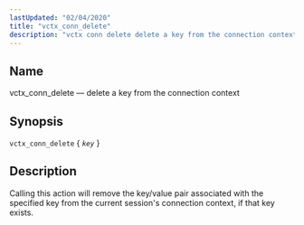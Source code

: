 ```yaml
---
lastUpdated: "02/04/2020"
title: "vctx_conn_delete"
description: "vctx conn delete delete a key from the connection context vctx conn delete key Calling this action will remove the key value pair associated with the specified key from the current session's connection context if that key exists..."
---
```


<a name="sieve.ref.vctx_conn_delete"></a> 
## Name

vctx_conn_delete — delete a key from the connection context

## Synopsis

`vctx_conn_delete` { *`key`* }

<a name="idp31344976"></a> 
## Description

Calling this action will remove the key/value pair associated with the specified key from the current session's connection context, if that key exists.